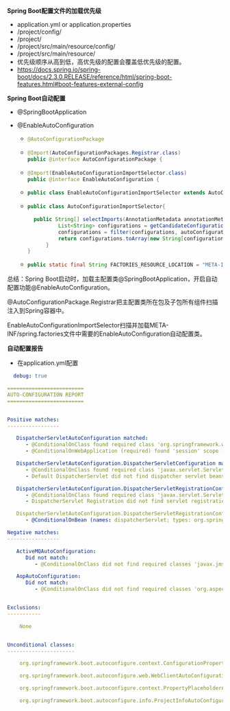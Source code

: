 **Spring Boot配置文件的加载优先级**
 - application.yml or application.properties
 - /project/config/
 - /project/
 - /project/src/main/resource/config/
 - /project/src/main/resource/
 - 优先级顺序从高到低，高优先级的配置会覆盖低优先级的配置。
 - https://docs.spring.io/spring-boot/docs/2.3.0.RELEASE/reference/html/spring-boot-features.html#boot-features-external-config



**Spring Boot自动配置**

- @SpringBootApplication

-   @EnableAutoConfiguration
	
	- ```java
	  @AutoConfigurationPackage
	  ```
	
	- ```java
	  @Import(AutoConfigurationPackages.Registrar.class)
	  public @interface AutoConfigurationPackage {
	  ```
	
	- ```java
	  @Import(EnableAutoConfigurationImportSelector.class)
	  public @interface EnableAutoConfiguration {
	  ```
	  
	- ```java
	  public class EnableAutoConfigurationImportSelector extends AutoConfigurationImportSelector
	  ```
	
	- ```java
	  public class AutoConfigurationImportSelector{
	      
	  	public String[] selectImports(AnnotationMetadata annotationMetadata) {
	  			List<String> configurations = getCandidateConfigurations(annotationMetadata, attributes);
	  			configurations = filter(configurations, autoConfigurationMetadata);
	  			return configurations.toArray(new String[configurations.size()]);
	  		}
	  }
	  ```
	
	- ```java
	  public static final String FACTORIES_RESOURCE_LOCATION = "META-INF/spring.factories";
	  ```

总结：Spring Boot启动时，加载主配置类@SpringBootApplication，开启自动配置功能@EnableAutoConfiguration。

@AutoConfigurationPackage.Registrar把主配置类所在包及子包所有组件扫描注入到Spring容器中。

EnableAutoConfigurationImportSelector扫描并加载META-INF/spring.factories文件中需要的EnableAutoConfiguration自动配置类。



**自动配置报告**

 - 在application.yml配置

 ```yaml
   debug: true
 ```

```yml
=========================
AUTO-CONFIGURATION REPORT
=========================


Positive matches:
-----------------

   DispatcherServletAutoConfiguration matched:
      - @ConditionalOnClass found required class 'org.springframework.web.servlet.DispatcherServlet'; @ConditionalOnMissingClass did not find unwanted class (OnClassCondition)
      - @ConditionalOnWebApplication (required) found 'session' scope (OnWebApplicationCondition)

   DispatcherServletAutoConfiguration.DispatcherServletConfiguration matched:
      - @ConditionalOnClass found required class 'javax.servlet.ServletRegistration'; @ConditionalOnMissingClass did not find unwanted class (OnClassCondition)
      - Default DispatcherServlet did not find dispatcher servlet beans (DispatcherServletAutoConfiguration.DefaultDispatcherServletCondition)

   DispatcherServletAutoConfiguration.DispatcherServletRegistrationConfiguration matched:
      - @ConditionalOnClass found required class 'javax.servlet.ServletRegistration'; @ConditionalOnMissingClass did not find unwanted class (OnClassCondition)
      - DispatcherServlet Registration did not find servlet registration bean (DispatcherServletAutoConfiguration.DispatcherServletRegistrationCondition)

   DispatcherServletAutoConfiguration.DispatcherServletRegistrationConfiguration#dispatcherServletRegistration matched:
      - @ConditionalOnBean (names: dispatcherServlet; types: org.springframework.web.servlet.DispatcherServlet; SearchStrategy: all) found beans 'dispatcherServlet', 'dispatcherServlet' (OnBeanCondition)

Negative matches:
-----------------

   ActiveMQAutoConfiguration:
      Did not match:
         - @ConditionalOnClass did not find required classes 'javax.jms.ConnectionFactory', 'org.apache.activemq.ActiveMQConnectionFactory' (OnClassCondition)

   AopAutoConfiguration:
      Did not match:
         - @ConditionalOnClass did not find required classes 'org.aspectj.lang.annotation.Aspect', 'org.aspectj.lang.reflect.Advice' (OnClassCondition)


Exclusions:
-----------

    None


Unconditional classes:
----------------------

    org.springframework.boot.autoconfigure.context.ConfigurationPropertiesAutoConfiguration

    org.springframework.boot.autoconfigure.web.WebClientAutoConfiguration

    org.springframework.boot.autoconfigure.context.PropertyPlaceholderAutoConfiguration

    org.springframework.boot.autoconfigure.info.ProjectInfoAutoConfiguration
```
